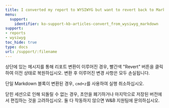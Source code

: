 ```yaml
---
title: I converted my report to WYSIWYG but want to revert back to Markdown
menu:
  support:
    identifier: ko-support-kb-articles-convert_from_wysiwyg_markdown
support:
- reports
- wysiwyg
toc_hide: true
type: docs
url: /support/:filename
---
```


상단에 있는 메시지를 통해 리포트 변환이 이루어진 경우, 빨간색 "Revert" 버튼을 클릭하여 이전 상태로 복원하십시오. 변환 후 이루어진 변경 사항은 모두 손실됩니다.

단일 Markdown 블록이 변환된 경우, `cmd+z`를 사용하여 실행 취소하십시오.

닫힌 세션으로 인해 되돌릴 수 없는 경우, 초안을 폐기하거나 마지막으로 저장된 버전에서 편집하는 것을 고려하십시오. 둘 다 작동하지 않으면 W&B 지원팀에 문의하십시오.
